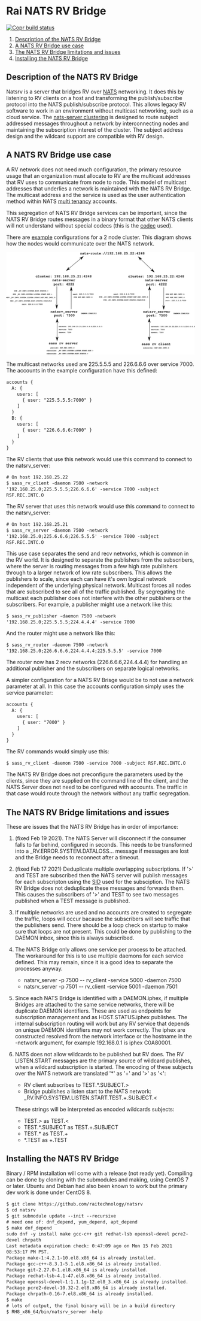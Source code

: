 # Rai NATS RV Bridge

[![Copr build status](https://copr.fedorainfracloud.org/coprs/injinj/gold/package/natsrv/status_image/last_build.png)](https://copr.fedorainfracloud.org/coprs/injinj/gold/package/natsrv/)

1. [Description of the NATS RV Bridge](#description-of-the-nats-rv-bridge)
2. [A NATS RV Bridge use case](#a-nats-rv-bridge-use-case)
3. [The NATS RV Bridge limitations and issues](#the-nats-rv-bridge-limitations-and-issues)
4. [Installing the NATS RV Bridge](#installing-the-nats-rv-bridge)

## Description of the NATS RV Bridge

Natsrv is a server that bridges RV over [NATS](https://nats.io) networking.  It
does this by listening to RV clients on a host and transforming the
publish/subscribe protocol into the NATS publish/subscribe protocol.  This
allows legacy RV software to work in an environment without multicast
networking, such as a cloud service.  The
[nats-server clustering](https://docs.nats.io/nats-server/configuration/clustering)
is designed to route subject addressed messages throughout a network by
interconnecting nodes and maintaining the subscription interest of the
cluster.  The subject address design and the wildcard support are compatible
with RV design.

## A NATS RV Bridge use case

A RV network does not need much configuration, the primary resource usage that
an organization must allocate to RV are the multicast addresses that RV uses
to communicate from node to node.  This model of multicast addresses that
underlies a network is maintained with the NATS RV Bridge.  The multicast
address and the service is used as the user authentication method within
NATS [multi tenancy](https://docs.nats.io/nats-server/configuration/securing_nats/accounts)
accounts.

This segregation of NATS RV Bridge services can be important, since the NATS RV
Bridge routes messages in a binary format that other NATS clients will not
understand without special codecs (this is the
[codec](https://github.com/raitechnology/raimd/) used).

There are [example](config) configurations for a 2 node cluster.  This diagram
shows how the nodes would communicate over the NATS network.

![natsrv](natsrv.svg)

The multicast networks used are 225.5.5.5 and 226.6.6.6 over service 7000.  The
accounts in the example configuration have this defined:

```console
accounts {
  A: {
    users: [
      { user: "225.5.5.5:7000" }
    ]
  }
  B: {
    users: [
      { user: "226.6.6.6:7000" }
    ]
  }
}
```

The RV clients that use this network would use this command to connect to the
natsrv_server:

```console
# On host 192.168.25.22
$ sass_rv_client -daemon 7500 -network '192.168.25.0;225.5.5.5;226.6.6.6' -service 7000 -subject RSF.REC.INTC.O
```

The RV server that uses this network would use this command to connect to the
natsrv_server:

```console
# On host 192.168.25.21
$ sass_rv_server -daemon 7500 -network '192.168.25.0;225.6.6.6;226.5.5.5' -service 7000 -subject RSF.REC.INTC.O
```

This use case separates the send and recv networks, which is common in the RV
world.  It is designed to separate the publishers from the subscribers,
where the server is routing messages from a few high rate publishers
through to a larger network of low rate subscribers.  This allows the
publishers to scale, since each can have it's own logical network independent
of the underlying physical network.  Multicast forces all nodes that are
subscribed to see all of the traffic published.  By segregating the multicast
each publisher does not interfere with the other publishers or the subscribers.
For example, a publisher might use a network like this:

```console
$ sass_rv_publisher -daemon 7500 -network '192.168.25.0;225.5.5.5;224.4.4.4' -service 7000
```

And the router might use a network like this:

```console
$ sass_rv_router -daemon 7500 -network '192.168.25.0;226.6.6.6,224.4.4.4;225.5.5.5' -service 7000
```

The router now has 2 recv networks (226.6.6.6,224.4.4.4) for handling an
additional publisher and the subscribers on separate logical networks.

A simpler configuration for a NATS RV Brisge would be to not use a network
parameter at all.  In this case the accounts configuration simply uses the
service parameter:

```console
accounts {
  A: {
    users: [
      { user: "7000" }
    ]
  }
}
```

The RV commands would simply use this:

```console
$ sass_rv_client -daemon 7500 -service 7000 -subject RSF.REC.INTC.O
```

The NATS RV Bridge does not preconfigure the parameters used by the clients,
since they are supplied on the command line of the client, and the NATS Server
does not need to be configured with accounts.  The traffic in that case would
route through the network without any traffic segregation.

## The NATS RV Bridge limitations and issues

These are issues that the NATS RV Bridge has in order of importance:

1. (fixed Feb 19 2021). The NATS Server will disconnect if the consumer falls
   to far behind, configured in seconds.  This needs to be transformed into a
   _RV.ERROR.SYSTEM.DATALOSS... message if messages are lost and the Bridge
   needs to reconnect after a timeout.

2.  (fixed Feb 17 2021) Deduplicate multiple overlapping subscriptions.  If '>'
    and TEST are subscribed then the NATS server will publish messages for each
    subscripton using the
    [SID](https://docs.nats.io/nats-protocol/nats-protocol#sub) used for the
    subsciption.  The NATS RV Bridge does not deduplicate these messages and
    forwards them.  This causes the subscribers of '>' and TEST to see two
    messages published when a TEST message is published.

3. If multiple networks are used and no accounts are created to segregate the
   traffic, loops will occur bacause the subscribers will see traffic that
   the publishers send.  There should be a loop check on startup to make sure
   that loops are not present.  This could be done by publishing to the
   DAEMON inbox, since this is always subscribed.

4. The NATS Bridge only allows one service per process to be attached.  The
   workaround for this is to use multiple daemons for each service defined.
   This may remain, since it is a good idea to separate the processes anyway.

     - natsrv_server -p 7500 --
       rv_client -service 5000 -daemon 7500
     - natsrv_server -p 7501 --
       rv_client -service 5001 -daemon 7501

5. Since each NATS Bridge is identified with a DAEMON.iphex, if multiple
   Bridges are attached to the same service networks, there will be duplicate
   DAEMON identifiers.  These are used as endpoints for subscription management
   and as HOST.STATUS.iphex publishes.  The internal subscription routing will
   work but any RV service that depends on unique DAEMON identifiers may not
   work correctly.  The iphex are constructed resolved from the network
   interface or the hostname in the -network argument, for example 192.168.0.1
   is iphex C0A80001.

6. NATS does not allow wildcards to be published but RV does.  The RV
   LISTEN.START messages are the primary source of wildcard publishes, when
   a wildcard subscription is started.  The encoding of these subjects over
   the NATS network are translated '*' as '+' and '>' as '<':

     - RV client subscribes to TEST.*.SUBJECT.>
     - Bridge publishes a listen start to the NATS network: _RV.INFO.SYSTEM.LISTEN.START.TEST.+.SUBJECT.<

   These strings will be interpreted as encoded wildcards subjects:

     - TEST.> as TEST.<
     - TEST.*.SUBJECT as TEST.+.SUBJECT
     - TEST.* as TEST.+
     - *.TEST as +.TEST

## Installing the NATS RV Bridge

Binary / RPM installation will come with a release (not ready yet).  Compiling
can be done by cloning with the submodules and making, using CentOS 7 or later.
Ubuntu and Debian had also been known to work but the primary dev work is done
under CentOS 8.

```console
$ git clone https://github.com/raitechnology/natsrv
$ cd natsrv
$ git submodule update --init --recursive
# need one of: dnf_depend, yum_depend, apt_depend
$ make dnf_depend
sudo dnf -y install make gcc-c++ git redhat-lsb openssl-devel pcre2-devel chrpath
Last metadata expiration check: 0:47:09 ago on Mon 15 Feb 2021 08:53:17 PM PST.
Package make-1:4.2.1-10.el8.x86_64 is already installed.
Package gcc-c++-8.3.1-5.1.el8.x86_64 is already installed.
Package git-2.27.0-1.el8.x86_64 is already installed.
Package redhat-lsb-4.1-47.el8.x86_64 is already installed.
Package openssl-devel-1:1.1.1g-12.el8_3.x86_64 is already installed.
Package pcre2-devel-10.32-2.el8.x86_64 is already installed.
Package chrpath-0.16-7.el8.x86_64 is already installed.
$ make
# lots of output, the final binary will be in a build directory
$ RH8_x86_64/bin/natsrv_server -help
```
